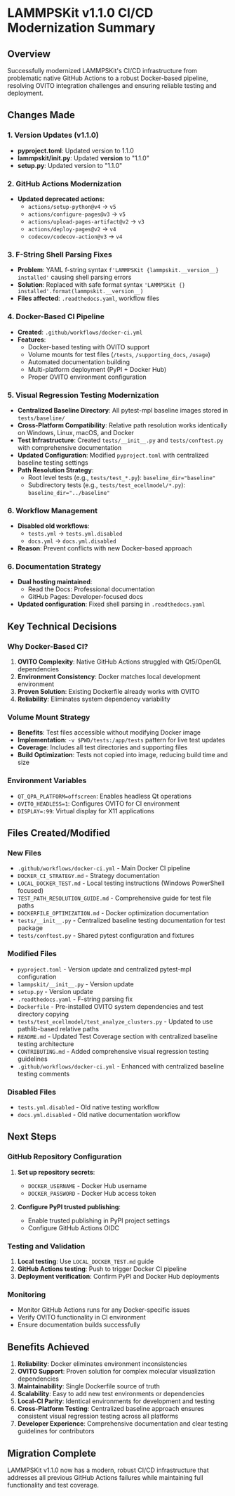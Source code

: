 # LAMMPSKit v1.1.0 CI/CD Modernization Summary

## Overview
Successfully modernized LAMMPSKit's CI/CD infrastructure from problematic native GitHub Actions to a robust Docker-based pipeline, resolving OVITO integration challenges and ensuring reliable testing and deployment.

## Changes Made

### 1. Version Updates (v1.1.0)
- **pyproject.toml**: Updated version to 1.1.0
- **lammpskit/__init__.py**: Updated __version__ to "1.1.0"
- **setup.py**: Updated version to "1.1.0"

### 2. GitHub Actions Modernization
- **Updated deprecated actions**:
  - `actions/setup-python@v4` → `v5`
  - `actions/configure-pages@v3` → `v5`
  - `actions/upload-pages-artifact@v2` → `v3`
  - `actions/deploy-pages@v2` → `v4`
  - `codecov/codecov-action@v3` → `v4`

### 3. F-String Shell Parsing Fixes
- **Problem**: YAML f-string syntax `f'LAMMPSKit {lammpskit.__version__} installed'` causing shell parsing errors
- **Solution**: Replaced with safe format syntax `'LAMMPSKit {} installed'.format(lammpskit.__version__)`
- **Files affected**: `.readthedocs.yaml`, workflow files

### 4. Docker-Based CI Pipeline
- **Created**: `.github/workflows/docker-ci.yml`
- **Features**:
  - Docker-based testing with OVITO support
  - Volume mounts for test files (`/tests`, `/supporting_docs`, `/usage`)
  - Automated documentation building
  - Multi-platform deployment (PyPI + Docker Hub)
  - Proper OVITO environment configuration

### 5. Visual Regression Testing Modernization
- **Centralized Baseline Directory**: All pytest-mpl baseline images stored in `tests/baseline/`
- **Cross-Platform Compatibility**: Relative path resolution works identically on Windows, Linux, macOS, and Docker
- **Test Infrastructure**: Created `tests/__init__.py` and `tests/conftest.py` with comprehensive documentation
- **Updated Configuration**: Modified `pyproject.toml` with centralized baseline testing settings
- **Path Resolution Strategy**:
  - Root level tests (e.g., `tests/test_*.py`): `baseline_dir="baseline"`
  - Subdirectory tests (e.g., `tests/test_ecellmodel/*.py`): `baseline_dir="../baseline"`

### 6. Workflow Management
- **Disabled old workflows**:
  - `tests.yml` → `tests.yml.disabled`
  - `docs.yml` → `docs.yml.disabled`
- **Reason**: Prevent conflicts with new Docker-based approach

### 6. Documentation Strategy
- **Dual hosting maintained**:
  - Read the Docs: Professional documentation
  - GitHub Pages: Developer-focused docs
- **Updated configuration**: Fixed shell parsing in `.readthedocs.yaml`

## Key Technical Decisions

### Why Docker-Based CI?
1. **OVITO Complexity**: Native GitHub Actions struggled with Qt5/OpenGL dependencies
2. **Environment Consistency**: Docker matches local development environment
3. **Proven Solution**: Existing Dockerfile already works with OVITO
4. **Reliability**: Eliminates system dependency variability

### Volume Mount Strategy
- **Benefits**: Test files accessible without modifying Docker image
- **Implementation**: `-v $PWD/tests:/app/tests` pattern for live test updates
- **Coverage**: Includes all test directories and supporting files
- **Build Optimization**: Tests not copied into image, reducing build time and size

### Environment Variables
- `QT_QPA_PLATFORM=offscreen`: Enables headless Qt operations
- `OVITO_HEADLESS=1`: Configures OVITO for CI environment
- `DISPLAY=:99`: Virtual display for X11 applications

## Files Created/Modified

### New Files
- `.github/workflows/docker-ci.yml` - Main Docker CI pipeline
- `DOCKER_CI_STRATEGY.md` - Strategy documentation
- `LOCAL_DOCKER_TEST.md` - Local testing instructions (Windows PowerShell focused)
- `TEST_PATH_RESOLUTION_GUIDE.md` - Comprehensive guide for test file paths
- `DOCKERFILE_OPTIMIZATION.md` - Docker optimization documentation
- `tests/__init__.py` - Centralized baseline testing documentation for test package
- `tests/conftest.py` - Shared pytest configuration and fixtures

### Modified Files
- `pyproject.toml` - Version update and centralized pytest-mpl configuration
- `lammpskit/__init__.py` - Version update
- `setup.py` - Version update
- `.readthedocs.yaml` - F-string parsing fix
- `Dockerfile` - Pre-installed OVITO system dependencies and test directory copying
- `tests/test_ecellmodel/test_analyze_clusters.py` - Updated to use pathlib-based relative paths
- `README.md` - Updated Test Coverage section with centralized baseline testing architecture
- `CONTRIBUTING.md` - Added comprehensive visual regression testing guidelines
- `.github/workflows/docker-ci.yml` - Enhanced with centralized baseline testing comments

### Disabled Files
- `tests.yml.disabled` - Old native testing workflow
- `docs.yml.disabled` - Old native documentation workflow

## Next Steps

### GitHub Repository Configuration
1. **Set up repository secrets**:
   - `DOCKER_USERNAME` - Docker Hub username
   - `DOCKER_PASSWORD` - Docker Hub access token

2. **Configure PyPI trusted publishing**:
   - Enable trusted publishing in PyPI project settings
   - Configure GitHub Actions OIDC

### Testing and Validation
1. **Local testing**: Use `LOCAL_DOCKER_TEST.md` guide
2. **GitHub Actions testing**: Push to trigger Docker CI pipeline
3. **Deployment verification**: Confirm PyPI and Docker Hub deployments

### Monitoring
- Monitor GitHub Actions runs for any Docker-specific issues
- Verify OVITO functionality in CI environment
- Ensure documentation builds successfully

## Benefits Achieved

1. **Reliability**: Docker eliminates environment inconsistencies
2. **OVITO Support**: Proven solution for complex molecular visualization dependencies
3. **Maintainability**: Single Dockerfile source of truth
4. **Scalability**: Easy to add new test environments or dependencies
5. **Local-CI Parity**: Identical environments for development and testing
6. **Cross-Platform Testing**: Centralized baseline approach ensures consistent visual regression testing across all platforms
7. **Developer Experience**: Comprehensive documentation and clear testing guidelines for contributors

## Migration Complete
LAMMPSKit v1.1.0 now has a modern, robust CI/CD infrastructure that addresses all previous GitHub Actions failures while maintaining full functionality and test coverage.
